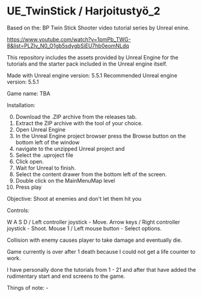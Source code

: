 # UE_TwinStick / Harjoitustyö_2

Based on the: BP Twin Stick Shooter video tutorial series by Unreal enine.

https://www.youtube.com/watch?v=1pmPb_TWG-8&list=PLZlv_N0_O1gb5sdygbSiEU7hb0eomNLdq

This repository includes the assets provided by Unreal Engine for the tutorials and the starter pack included in the Unreal engine itself.

Made with Unreal engine version: 5.5.1
Recommended Unreal engine version: 5.5.1

Game name: TBA

Installation:

0. Download the .ZIP archive from the releases tab.
1. Extract the ZIP archive with the tool of your choice.
2. Open Unreal Engine
3. In the Unreal Engine project browser press the Browse button on the bottom left of the window
4. navigate to the unzipped Unreal project and
5. Select the .uproject file
6. Click open.
7. Wait for Unreal to finish.
8. Select the content drawer from the bottom left of the screen.
9. Double click on the MainMenuMap level
10. Press play


Objective: Shoot at enemies and don't let them hit you

Controls:

W A S D / Left controller joystick - Move.
Arrow keys / Right controller joystick - Shoot.
Mouse 1 / Left mouse button - Select options.

Collision with enemy causes player to take damage and eventually die.

Game currently is over after 1 death because I could not get a life counter to work.

I have personally done the tutorials from 1 - 21 and after that have added the rudimentary start and end screens to the game.

Things of note: -

